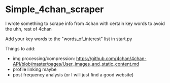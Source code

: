 # Simple_4chan_scraper
I wrote something to scrape info from 4chan with certain key words to avoid the uhh, rest of 4chan

Add your key words to the "words_of_interest" list in start.py

Things to add: 
 - img processing/compression: https://github.com/4chan/4chan-API/blob/master/pages/User_images_and_static_content.md
 - profile linking maybe
 - post frequency analysis (or I will just find a good website)
